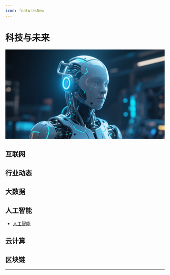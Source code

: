 ```yaml
---
icon: featuresNew
---
```


# 科技与未来
 
![](/assets/images/keji.png)

## 互联网

## 行业动态 

## 大数据

## 人工智能

- [<ColorIcon icon="restfulFastRequest" /> 人工智能](./人工智能.md) 

## 云计算

## 区块链
---
